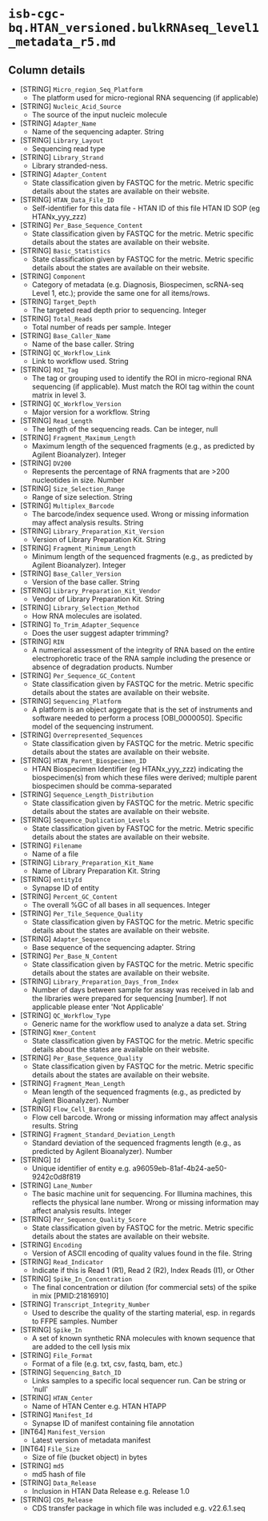# `isb-cgc-bq.HTAN_versioned.bulkRNAseq_level1_metadata_r5.md`

## Column details

* [STRING]    `Micro_region_Seq_Platform`
  - The platform used for micro-regional RNA sequencing (if applicable)
* [STRING]    `Nucleic_Acid_Source`
  - The source of the input nucleic molecule
* [STRING]    `Adapter_Name`
  - Name of the sequencing adapter. String
* [STRING]    `Library_Layout`
  - Sequencing read type
* [STRING]    `Library_Strand`
  - Library stranded-ness.
* [STRING]    `Adapter_Content`
  - State classification given by FASTQC for the metric. Metric specific details about the states are available on their website.
* [STRING]    `HTAN_Data_File_ID`
  - Self-identifier for this data file - HTAN ID of this file HTAN ID SOP (eg HTANx_yyy_zzz)
* [STRING]    `Per_Base_Sequence_Content`
  - State classification given by FASTQC for the metric. Metric specific details about the states are available on their website.
* [STRING]    `Basic_Statistics`
  - State classification given by FASTQC for the metric. Metric specific details about the states are available on their website.
* [STRING]    `Component`
  - Category of metadata (e.g. Diagnosis, Biospecimen, scRNA-seq Level 1, etc.); provide the same one for all items/rows.
* [STRING]    `Target_Depth`
  - The targeted read depth prior to sequencing. Integer
* [STRING]    `Total_Reads`
  - Total number of reads per sample. Integer
* [STRING]    `Base_Caller_Name`
  - Name of the base caller. String
* [STRING]    `QC_Workflow_Link`
  - Link to workflow used. String
* [STRING]    `ROI_Tag`
  - The tag or grouping used to identify the ROI in micro-regional RNA sequencing (if applicable). Must match the ROI tag within the count matrix in level 3.
* [STRING]    `QC_Workflow_Version`
  - Major version for a workflow. String
* [STRING]    `Read_Length`
  - The length of the sequencing reads. Can be integer, null
* [STRING]    `Fragment_Maximum_Length`
  - Maximum length of the sequenced fragments (e.g., as predicted by Agilent Bioanalyzer). Integer
* [STRING]    `DV200`
  - Represents the percentage of RNA fragments that are >200 nucleotides in size. Number
* [STRING]    `Size_Selection_Range`
  - Range of size selection. String
* [STRING]    `Multiplex_Barcode`
  - The barcode/index sequence used. Wrong or missing information may affect analysis results. String
* [STRING]    `Library_Preparation_Kit_Version`
  - Version of Library Preparation Kit. String
* [STRING]    `Fragment_Minimum_Length`
  - Minimum length of the sequenced fragments (e.g., as predicted by Agilent Bioanalyzer). Integer
* [STRING]    `Base_Caller_Version`
  - Version of the base caller. String
* [STRING]    `Library_Preparation_Kit_Vendor`
  - Vendor of Library Preparation Kit. String
* [STRING]    `Library_Selection_Method`
  - How RNA molecules are isolated.
* [STRING]    `To_Trim_Adapter_Sequence`
  - Does the user suggest adapter trimming?
* [STRING]    `RIN`
  - A numerical assessment of the integrity of RNA based on the entire electrophoretic trace of the RNA sample including the presence or absence of degradation products. Number
* [STRING]    `Per_Sequence_GC_Content`
  - State classification given by FASTQC for the metric. Metric specific details about the states are available on their website.
* [STRING]    `Sequencing_Platform`
  - A platform is an object aggregate that is the set of instruments and software needed to perform a process [OBI_0000050]. Specific model of the sequencing instrument.
* [STRING]    `Overrepresented_Sequences`
  - State classification given by FASTQC for the metric. Metric specific details about the states are available on their website.
* [STRING]    `HTAN_Parent_Biospecimen_ID`
  - HTAN Biospecimen Identifier (eg HTANx_yyy_zzz) indicating the biospecimen(s) from which these files were derived; multiple parent biospecimen should be comma-separated
* [STRING]    `Sequence_Length_Distribution`
  - State classification given by FASTQC for the metric. Metric specific details about the states are available on their website.
* [STRING]    `Sequence_Duplication_Levels`
  - State classification given by FASTQC for the metric. Metric specific details about the states are available on their website.
* [STRING]    `Filename`
  - Name of a file
* [STRING]    `Library_Preparation_Kit_Name`
  - Name of Library Preparation Kit. String
* [STRING]    `entityId`
  - Synapse ID of entity
* [STRING]    `Percent_GC_Content`
  - The overall %GC of all bases in all sequences. Integer
* [STRING]    `Per_Tile_Sequence_Quality`
  - State classification given by FASTQC for the metric. Metric specific details about the states are available on their website.
* [STRING]    `Adapter_Sequence`
  - Base sequence of the sequencing adapter. String
* [STRING]    `Per_Base_N_Content`
  - State classification given by FASTQC for the metric. Metric specific details about the states are available on their website.
* [STRING]    `Library_Preparation_Days_from_Index`
  - Number of days between sample for assay was received in lab and the libraries were prepared for sequencing [number]. If not applicable please enter 'Not Applicable'
* [STRING]    `QC_Workflow_Type`
  - Generic name for the workflow used to analyze a data set. String
* [STRING]    `Kmer_Content`
  - State classification given by FASTQC for the metric. Metric specific details about the states are available on their website.
* [STRING]    `Per_Base_Sequence_Quality`
  - State classification given by FASTQC for the metric. Metric specific details about the states are available on their website.
* [STRING]    `Fragment_Mean_Length`
  - Mean length of the sequenced fragments (e.g., as predicted by Agilent Bioanalyzer). Number
* [STRING]    `Flow_Cell_Barcode`
  - Flow cell barcode. Wrong or missing information may affect analysis results. String
* [STRING]    `Fragment_Standard_Deviation_Length`
  - Standard deviation of the sequenced fragments length (e.g., as predicted by Agilent Bioanalyzer). Number
* [STRING]    `Id`
  - Unique identifier of entity e.g. a96059eb-81af-4b24-ae50-9242c0d8f819
* [STRING]    `Lane_Number`
  - The basic machine unit for sequencing. For Illumina machines, this reflects the physical lane number. Wrong or missing information may affect analysis results. Integer
* [STRING]    `Per_Sequence_Quality_Score`
  - State classification given by FASTQC for the metric. Metric specific details about the states are available on their website.
* [STRING]    `Encoding`
  - Version of ASCII encoding of quality values found in the file. String
* [STRING]    `Read_Indicator`
  - Indicate if this is Read 1 (R1), Read 2 (R2), Index Reads (I1), or Other
* [STRING]    `Spike_In_Concentration`
  - The final concentration or dilution (for commercial sets) of the spike in mix [PMID:21816910]
* [STRING]    `Transcript_Integrity_Number`
  - Used to describe the quality of the starting material, esp. in regards to FFPE samples. Number
* [STRING]    `Spike_In`
  - A set of known synthetic RNA molecules with known sequence that are added to the cell lysis mix
* [STRING]    `File_Format`
  - Format of a file (e.g. txt, csv, fastq, bam, etc.)
* [STRING]    `Sequencing_Batch_ID`
  - Links samples to a specific local sequencer run. Can be string or 'null'
* [STRING]    `HTAN_Center`
  - Name of HTAN Center e.g. HTAN HTAPP
* [STRING]    `Manifest_Id`
  - Synapse ID of manifest containing file annotation
* [INT64]    `Manifest_Version`
  - Latest version of metadata manifest
* [INT64]    `File_Size`
  - Size of file (bucket object) in bytes
* [STRING]    `md5`
  - md5 hash of file
* [STRING]    `Data_Release`
  - Inclusion in HTAN Data Release e.g. Release 1.0
* [STRING]    `CDS_Release`
  - CDS transfer package in which file was included e.g. v22.6.1.seq

